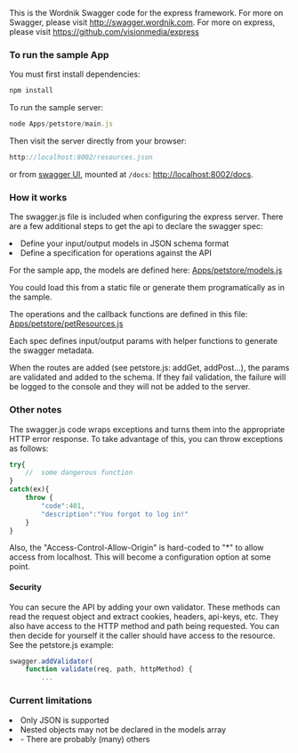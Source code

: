 This is the Wordnik Swagger code for the express framework.  For more on Swagger, please visit http://swagger.wordnik.com.  For more on express, please visit https://github.com/visionmedia/express

### To run the sample App

You must first install dependencies:

```js
npm install 
```

To run the sample server:
```js
node Apps/petstore/main.js
```

Then visit the server directly from your browser:

```js
http://localhost:8002/resources.json
```

or from [swagger UI](https://github.com/wordnik/swagger-ui), mounted at `/docs`: [http://localhost:8002/docs](http://localhost:8002/docs).

### How it works

The swagger.js file is included when configuring the express server.  There
are a few additional steps to get the api to declare the swagger spec:

<li> Define your input/output models in JSON schema format

<li> Define a specification for operations against the API

For the sample app, the models are defined here: [Apps/petstore/models.js](https://github.com/wordnik/swagger-node-express/blob/master/Apps/petstore/models.js)

You could load this from a static file or generate them programatically as in the
sample.

The operations and the callback functions are defined in this file: [Apps/petstore/petResources.js](https://github.com/wordnik/swagger-node-express/blob/master/Apps/petstore/petResources.js)

Each spec defines input/output params with helper functions to generate the swagger
metadata.

When the routes are added (see petstore.js: addGet, addPost...), the params
are validated and added to the schema.  If they fail validation, the failure
will be logged to the console and they will not be added to the server.

### Other notes

The swagger.js code wraps exceptions and turns them into the appropriate HTTP
error response.  To take advantage of this, you can throw exceptions as follows:

```js
try{
	//	some dangerous function
}
catch(ex){
	throw {
		"code":401,
		"description":"You forgot to log in!"
	}
}
```

Also, the "Access-Control-Allow-Origin" is hard-coded to "*" to allow access from
localhost.  This will become a configuration option at some point.

#### Security

You can secure the API by adding your own validator.  These methods can read the
request object and extract cookies, headers, api-keys, etc.  They also have
access to the HTTP method and path being requested.  You can then decide for
yourself it the caller should have access to the resource.  See the petstore.js
example:

```js
swagger.addValidator(
	function validate(req, path, httpMethod) {
		...
```


### Current limitations

<li> Only JSON is supported </li>

<li> Nested objects may not be declared in the models array </li>

<li> - There are probably (many) others </li>
